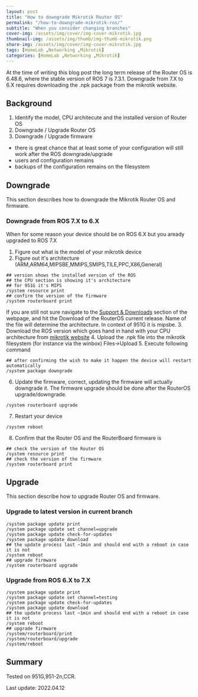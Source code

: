 ```yaml
---
layout: post
title: "How to downgrade Mikrotik Router OS"
permalink: "/how-to-downgrade-mikrotik-ros/"
subtitle: "When you consider changing branches"
cover-img: /assets/img/cover/img-cover-mikrotik.jpg
thumbnail-img: /assets/img/thumb/img-thumb-mikrotik.png
share-img: /assets/img/cover/img-cover-mikrotik.jpg
tags: [HomeLab ,Networking ,Mikrotik]
categories: [HomeLab ,Networking ,Mikrotik]
---
```

At the time of writing this blog post the long term release of the Router OS is 6.48.6, where the stable version of ROS 7 is 7.3.1. Downgrade from 7.X to 6.X requires downloading the .npk package from the mikrotik website.

## Background

1. Identify the model, CPU architecute and the installed version of Router OS
2. Downgrade / Upgrade Router OS
3. Downgrade / Upgrade firmware

+ there is great chance that at least some of your configuration will still work after the ROS downgrade/upgrade
+ users and configuration remains
+ backups of the configuration remains on the filesystem

## Downgrade

This section describes how to downgrade the Mikrotik Router OS and firmware.

### Downgrade from ROS 7.X to 6.X

When for some reason your device should be on ROS 6.X but you aready upgraded to ROS 7.X

1. Figure out what is the model of your mikrotik device
2. Figure out it's architecture (ARM,ARM64,MIPSBE,MMIPS,SMIPS,TILE,PPC,X86,General)

```shell
## version shows the installed version of the ROS
## the CPU section is showing it's architecture
## for 951G it's MIPS
/system resource print
## confirm the version of the firmware
/system routerboard print
```

If you are still not sure navigate to the [Support & Downloads](https://mikrotik.com/product/RB951G-2HnD#fndtn-downloads) section of the webpage, and hit the Download of the RouterOS current release. Name of the file will determine the architecture. In context of 951G it is mipsbe.
3. Download the ROS version which goes hand in hand with your CPU architecture from [mikrotik website](https://mikrotik.com/download)
4. Upload the .npk file into the mikrotik filesystem (for instance via the winbox) Files->Upload
5. Execute following command

```shell
## after confirming the wish to make it happen the device will restart automatically
/system package downgrade
```

6. Update the firmware, correct, updating the firmware will actually downgrade it. The firmware upgrade should be done after the RouterOS upgrade/downgrade.

```shell
/system routerboard upgrade
```

7. Restart your device

```shell
/system reboot
```

8. Confirm that the Router OS and the RouterBoard firmware is 

```shell
## check the version of the Router OS
/system resource print
## check the version of the firmware
/system routerboard print
```

## Upgrade

This section describe how to upgrade Router OS and firmware.

### Upgrade to latest version in current branch

```shell
/system package update print
/system package update set channel=upgrade
/system package update check-for-updates
/system package update download
## the update process last ~1min and should end with a reboot in case it is not
/system reboot
## upgrade firmware
/system routerboard upgrade
```

### Upgrade from ROS 6.X to 7.X

```shell
/system package update print
/system package update set channel=testing
/system package update check-for-updates
/system package update download
## the update process last ~1min and should end with a reboot in case it is not
/system reboot
## upgrade firmware
/system/routerboard/print
/system/routerboard/upgrade
/system/reboot
```

## Summary

Tested on 951G,951-2n,CCR.

Last update: 2022.04.12
